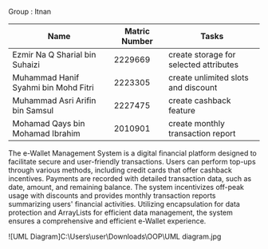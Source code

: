 Group : Itnan

| Name | Matric Number | Tasks |
| --- | --- | --- |
| Ezmir Na Q Sharial bin Suhaizi | 2229669 | create storage for selected attributes |
| Muhammad Hanif Syahmi bin Mohd Fitri | 2223305 | create unlimited slots and discount | 
| Muhammad Asri Arifin bin Samsul | 2227475 | create cashback feature |
| Mohamad Qays bin Mohamad Ibrahim | 2010901 | create monthly transaction report |



The e-Wallet Management System is a digital financial platform designed to facilitate secure and user-friendly transactions. Users can perform top-ups through various methods, including credit cards that offer cashback incentives. Payments are recorded with detailed transaction data, such as date, amount, and remaining balance. The system incentivizes off-peak usage with discounts and provides monthly transaction reports summarizing users' financial activities. Utilizing encapsulation for data protection and ArrayLists for efficient data management, the system ensures a comprehensive and efficient e-Wallet experience.

![UML Diagram]C:\Users\user\Downloads\OOP\UML diagram.jpg
